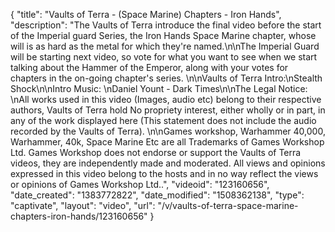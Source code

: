 {
    "title": "Vaults of Terra - (Space Marine) Chapters - Iron Hands",
    "description": "The Vaults of Terra introduce the final video before the start of the Imperial guard Series, the Iron Hands Space Marine chapter, whose will is as hard as the metal for which they're named.\n\nThe Imperial Guard will be starting next video, so vote for what you want to see when we start talking about the Hammer of the Emperor, along with your votes for chapters in the on-going chapter's series. \n\nVaults of Terra Intro:\nStealth Shock\n\nIntro Music: \nDaniel Yount - Dark Times\n\nThe Legal Notice: \nAll works used in this video (Images, audio etc) belong to their respective authors, Vaults of Terra hold No propriety interest, either wholly or in part, in any of the work displayed here (This statement does not include the audio recorded by the Vaults of Terra). \n\nGames workshop, Warhammer 40,000, Warhammer, 40k, Space Marine Etc are all Trademarks of Games Workshop Ltd. Games Workshop does not endorse or support the Vaults of Terra videos, they are independently made and moderated. All views and opinions expressed in this video belong to the hosts and in no way reflect the views or opinions of Games Workshop Ltd..",
    "videoid": "123160656",
    "date_created": "1383772822",
    "date_modified": "1508362138",
    "type": "captivate",
    "layout": "video",
    "url": "\/v\/vaults-of-terra-space-marine-chapters-iron-hands\/123160656"
}